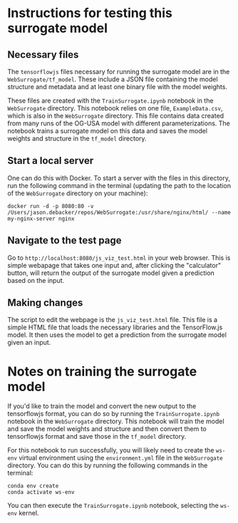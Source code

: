 # Instructions for testing this surrogate model

## Necessary files

The `tensorflowjs` files necessary for running the surrogate model are in the `WebSurrogate/tf_model`.  These include a JSON file containing the model structure and metadata and at least one binary file with the model weights.

These files are created with the `TrainSurrogate.ipynb` notebook in the `WebSurrogate` directory.  This notebook relies on one file, `ExampleData.csv`, which is also in the `WebSurrogate` directory. This file contains data created from many runs of the OG-USA model with different parameterizations.  The notebook trains a surrogate model on this data and saves the model weights and structure in the `tf_model` directory.

## Start a local server

One can do this with Docker.  To start a server with the files in this directory, run the following command in the terminal (updating the path to the location of the `WebSurrogate` directory on your machine):

```
docker run -d -p 8080:80 -v /Users/jason.debacker/repos/WebSurrogate:/usr/share/nginx/html/ --name my-nginx-server nginx
```

## Navigate to the test page

Go to `http://localhost:8080/js_viz_test.html` in your web browser.  This is simple webapage that takes one input and, after clicking the "calculator" button, will return the output of the surrogate model given a prediction based on the input.

## Making changes

The script to edit the webpage is the `js_viz_test.html` file.  This file is a simple HTML file that loads the necessary libraries and the TensorFlow.js model.  It then uses the model to get a prediction from the surrogate model given an input.

# Notes on training the surrogate model

If you'd like to train the model and convert the new output to the tensorflowjs format, you can do so by running the `TrainSurrogate.ipynb` notebook in the `WebSurrogate` directory.  This notebook will train the model and save the model weights and structure and then convert them to tensorflowjs format and save those in the `tf_model` directory.

For this notebook to run successfully, you will likely need to create the `ws-env` virtual environment using the `environment.yml` file in the `WebSurrogate` directory.  You can do this by running the following commands in the terminal:

```
conda env create
conda activate ws-env
```

You can then execute the `TrainSurrogate.ipynb` notebook, selecting the `ws-env` kernel.
